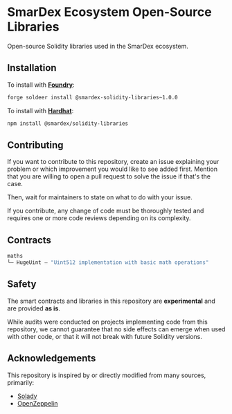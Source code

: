 # SmarDex Ecosystem Open-Source Libraries

Open-source Solidity libraries used in the SmarDex ecosystem.

## Installation

To install with [**Foundry**](https://github.com/foundry-rs/foundry):

```sh
forge soldeer install @smardex-solidity-libraries~1.0.0
```

To install with [**Hardhat**](https://github.com/nomiclabs/hardhat):

```sh
npm install @smardex/solidity-libraries
```

## Contributing

If you want to contribute to this repository, create an issue explaining your problem or which improvement you would like to see added first. Mention that you are willing to open a pull request to solve the issue if that's the case.

Then, wait for maintainers to state on what to do with your issue.

If you contribute, any change of code must be thoroughly tested and requires one or more code reviews depending on its complexity.

## Contracts

```ml
maths
└─ HugeUint — "Uint512 implementation with basic math operations"
```

## Safety

The smart contracts and libraries in this repository are **experimental** and are provided **as is**.

While audits were conducted on projects implementing code from this repository, we cannot guarantee that no side effects can emerge when used with other code, or that it will not break with future Solidity versions.

## Acknowledgements

This repository is inspired by or directly modified from many sources, primarily:

* [Solady](https://github.com/Vectorized/solady)
* [OpenZeppelin](https://github.com/OpenZeppelin/openzeppelin-contracts)